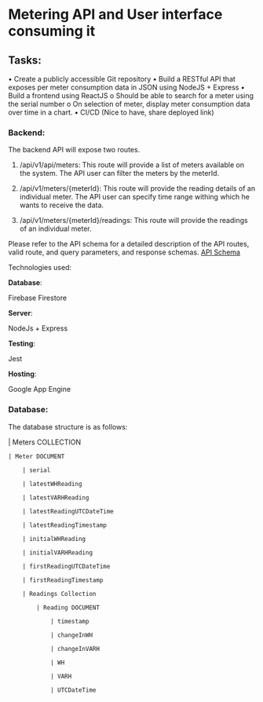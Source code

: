 # Metering API and User interface consuming it

## Tasks:

• Create a publicly accessible Git repository
• Build a RESTful API that exposes per meter consumption data in JSON using NodeJS + Express
• Build a frontend using ReactJS
    o Should be able to search for a meter using the serial number
    o On selection of meter, display meter consumption data over time in a chart.
• CI/CD (Nice to have, share deployed link)


### Backend:

The backend API will expose two routes. 

1. /api/v1/api/meters:
This route will provide a list of meters available on the system. The API user can filter the meters by the meterId.

2. /api/v1/meters/{meterId}:
This route will provide the reading details of an individual meter. The API user can specify time range withing which he wants to receive the data. 

3. /api/v1/meters/{meterId}/readings:
This route will provide the readings of an individual meter. 

Please refer to the API schema for a detailed description of the API routes, valid route, and query parameters, and response schemas. [API Schema](./schema/schema.yaml)

Technologies used:

**Database**:

Firebase Firestore

**Server**:

NodeJs + Express


**Testing**:

Jest

**Hosting**:

Google App Engine

### Database:
The database structure is as follows:

| Meters COLLECTION

    | Meter DOCUMENT

        | serial

        | latestWHReading

        | latestVARHReading

        | latestReadingUTCDateTime

        | latestReadingTimestamp

        | initialWHReading

        | initialVARHReading

        | firstReadingUTCDateTime

        | firstReadingTimestamp

        | Readings Collection

            | Reading DOCUMENT

                | timestamp

                | changeInWH

                | changeInVARH

                | WH

                | VARH

                | UTCDateTime

